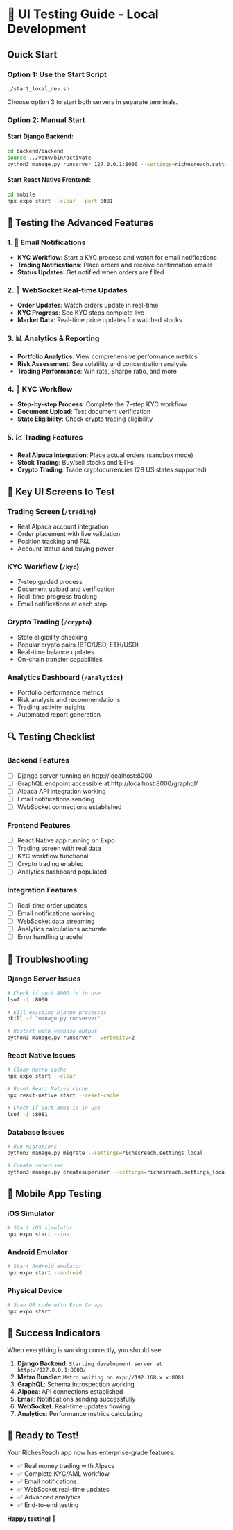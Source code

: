 # 🚀 **UI Testing Guide - Local Development**

## **Quick Start**

### **Option 1: Use the Start Script**
```bash
./start_local_dev.sh
```
Choose option 3 to start both servers in separate terminals.

### **Option 2: Manual Start**

#### **Start Django Backend:**
```bash
cd backend/backend
source ../venv/bin/activate
python3 manage.py runserver 127.0.0.1:8000 --settings=richesreach.settings_local
```

#### **Start React Native Frontend:**
```bash
cd mobile
npx expo start --clear --port 8081
```

## **🧪 Testing the Advanced Features**

### **1. 📧 Email Notifications**
- **KYC Workflow**: Start a KYC process and watch for email notifications
- **Trading Notifications**: Place orders and receive confirmation emails
- **Status Updates**: Get notified when orders are filled

### **2. 🔔 WebSocket Real-time Updates**
- **Order Updates**: Watch orders update in real-time
- **KYC Progress**: See KYC steps complete live
- **Market Data**: Real-time price updates for watched stocks

### **3. 📊 Analytics & Reporting**
- **Portfolio Analytics**: View comprehensive performance metrics
- **Risk Assessment**: See volatility and concentration analysis
- **Trading Performance**: Win rate, Sharpe ratio, and more

### **4. 🔐 KYC Workflow**
- **Step-by-step Process**: Complete the 7-step KYC workflow
- **Document Upload**: Test document verification
- **State Eligibility**: Check crypto trading eligibility

### **5. 📈 Trading Features**
- **Real Alpaca Integration**: Place actual orders (sandbox mode)
- **Stock Trading**: Buy/sell stocks and ETFs
- **Crypto Trading**: Trade cryptocurrencies (28 US states supported)

## **🎯 Key UI Screens to Test**

### **Trading Screen** (`/trading`)
- Real Alpaca account integration
- Order placement with live validation
- Position tracking and P&L
- Account status and buying power

### **KYC Workflow** (`/kyc`)
- 7-step guided process
- Document upload and verification
- Real-time progress tracking
- Email notifications at each step

### **Crypto Trading** (`/crypto`)
- State eligibility checking
- Popular crypto pairs (BTC/USD, ETH/USD)
- Real-time balance updates
- On-chain transfer capabilities

### **Analytics Dashboard** (`/analytics`)
- Portfolio performance metrics
- Risk analysis and recommendations
- Trading activity insights
- Automated report generation

## **🔍 Testing Checklist**

### **Backend Features**
- [ ] Django server running on http://localhost:8000
- [ ] GraphQL endpoint accessible at http://localhost:8000/graphql/
- [ ] Alpaca API integration working
- [ ] Email notifications sending
- [ ] WebSocket connections established

### **Frontend Features**
- [ ] React Native app running on Expo
- [ ] Trading screen with real data
- [ ] KYC workflow functional
- [ ] Crypto trading enabled
- [ ] Analytics dashboard populated

### **Integration Features**
- [ ] Real-time order updates
- [ ] Email notifications working
- [ ] WebSocket data streaming
- [ ] Analytics calculations accurate
- [ ] Error handling graceful

## **🚨 Troubleshooting**

### **Django Server Issues**
```bash
# Check if port 8000 is in use
lsof -i :8000

# Kill existing Django processes
pkill -f "manage.py runserver"

# Restart with verbose output
python3 manage.py runserver --verbosity=2
```

### **React Native Issues**
```bash
# Clear Metro cache
npx expo start --clear

# Reset React Native cache
npx react-native start --reset-cache

# Check if port 8081 is in use
lsof -i :8081
```

### **Database Issues**
```bash
# Run migrations
python3 manage.py migrate --settings=richesreach.settings_local

# Create superuser
python3 manage.py createsuperuser --settings=richesreach.settings_local
```

## **📱 Mobile App Testing**

### **iOS Simulator**
```bash
# Start iOS simulator
npx expo start --ios
```

### **Android Emulator**
```bash
# Start Android emulator
npx expo start --android
```

### **Physical Device**
```bash
# Scan QR code with Expo Go app
npx expo start
```

## **🎉 Success Indicators**

When everything is working correctly, you should see:

1. **Django Backend**: `Starting development server at http://127.0.0.1:8000/`
2. **Metro Bundler**: `Metro waiting on exp://192.168.x.x:8081`
3. **GraphQL**: Schema introspection working
4. **Alpaca**: API connections established
5. **Email**: Notifications sending successfully
6. **WebSocket**: Real-time updates flowing
7. **Analytics**: Performance metrics calculating

## **🚀 Ready to Test!**

Your RichesReach app now has enterprise-grade features:
- ✅ Real money trading with Alpaca
- ✅ Complete KYC/AML workflow
- ✅ Email notifications
- ✅ WebSocket real-time updates
- ✅ Advanced analytics
- ✅ End-to-end testing

**Happy testing!** 🎉
